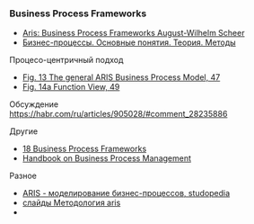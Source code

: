 ### Business Process Frameworks
- [Aris: Business Process Frameworks August-Wilhelm Scheer](https://archive.org/details/springer_10.1007-978-3-642-97738-1)
- [Бизнес-процессы. Основные понятия. Теория. Методы](https://djvu.online/file/IFwHj7as8gsTj)

Процесо-центричный подход
- [Fig. 13 The general ARIS Business Process Model, 47](https://archive.org/details/springer_10.1007-978-3-642-97738-1/page/n47/mode/2up)
- [Fig. 14a Function View, 49](https://archive.org/details/springer_10.1007-978-3-642-97738-1/page/n49/mode/2up)

Обсуждение  
https://habr.com/ru/articles/905028/#comment_28235886

Другие
- [18 Business Process Frameworks](https://fourweekmba.com/business-process-frameworks/)
- [Handbook on Business Process Management](https://ebrary.net/18126/management/business_process_frameworks?ysclid=ma29q1udrw680027321)

Разное
- [ARIS - моделирование бизнес-процессов, studopedia](https://studopedia.ru/11_241383_A-ARIS---modelirovanie-biznes-protsessov.html)
- [слайды Методология aris](https://fotoblur.ru/metodologiya/aris/)
- 
